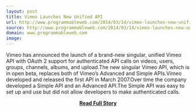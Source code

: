 ```yaml
---
layout: post
title: Vimeo Launches New Unified API
url: http://www.programmableweb.com/2014/03/14/vimeo-launches-new-unified-api/
source: http://www.programmableweb.com/2014/03/14/vimeo-launches-new-unified-api/
domain: www.programmableweb.com
image: 
---
```


<p>Vimeo has announced the launch of a brand-new singular, unified Vimeo API with OAuth 2 support for authenticated API calls on videos, users, groups, channels, albums, and upload.The new singular Vimeo API, which is in open beta, replaces both of Vimeo’s Advanced and Simple APIs.Vimeo developed and released the first API in March 2007.Over time the company developed a Simple API and an Advanced API.The Simple API was easy to set up and use but did not allow developers to make authenticated calls.</p>
<center><p><a href="http://www.programmableweb.com/2014/03/14/vimeo-launches-new-unified-api/" style='padding:25px; font-sze:18px; font-weight: bold;'>Read Full Story</a></p></center>
